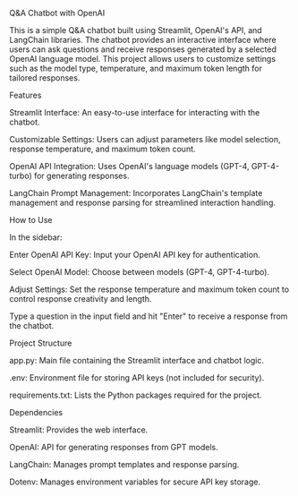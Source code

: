 Q&A Chatbot with OpenAI

This is a simple Q&A chatbot built using Streamlit, OpenAI's API, and LangChain libraries. The chatbot provides an interactive interface where users can ask questions and receive responses generated by a selected OpenAI language model. This project allows users to customize settings such as the model type, temperature, and maximum token length for tailored responses.




Features

Streamlit Interface: An easy-to-use interface for interacting with the chatbot.

Customizable Settings: Users can adjust parameters like model selection, response temperature, and maximum token count.

OpenAI API Integration: Uses OpenAI's language models (GPT-4, GPT-4-turbo) for generating responses.

LangChain Prompt Management: Incorporates LangChain's template management and response parsing for streamlined interaction handling.




How to Use

In the sidebar:

Enter OpenAI API Key: Input your OpenAI API key for authentication.

Select OpenAI Model: Choose between models (GPT-4, GPT-4-turbo).

Adjust Settings: Set the response temperature and maximum token count to control response creativity and length.

Type a question in the input field and hit "Enter" to receive a response from the chatbot.





Project Structure

app.py: Main file containing the Streamlit interface and chatbot logic.

.env: Environment file for storing API keys (not included for security).

requirements.txt: Lists the Python packages required for the project.





Dependencies

Streamlit: Provides the web interface.

OpenAI: API for generating responses from GPT models.

LangChain: Manages prompt templates and response parsing.

Dotenv: Manages environment variables for secure API key storage.
